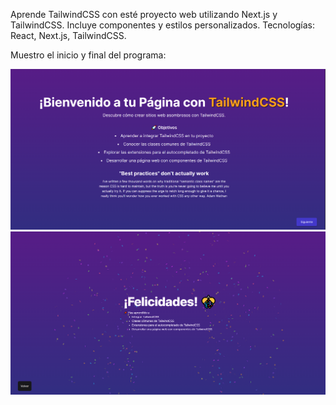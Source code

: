 Aprende TailwindCSS con esté proyecto web utilizando Next.js y TailwindCSS. Incluye componentes y estilos personalizados. Tecnologías: React, Next.js, TailwindCSS.

Muestro el inicio y final del programa:

![Captura de Pantalla](https://github.com/bytesjotaeme/TailwindCSS/blob/main/preview.PNG)
![Captura de Pantalla](https://github.com/bytesjotaeme/TailwindCSS/blob/main/preview02.PNG)
